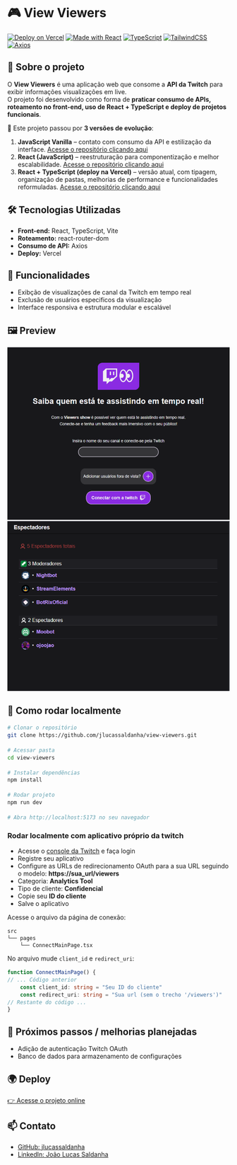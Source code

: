 # 🎮 View Viewers

[![Deploy on Vercel](https://img.shields.io/badge/Deploy-Vercel-000?logo=vercel)](https://view-viewers.vercel.app)
[![Made with React](https://img.shields.io/badge/React-18-61dafb?logo=react)](https://react.dev)
[![TypeScript](https://img.shields.io/badge/TypeScript-5-3178c6?logo=typescript)](https://www.typescriptlang.org/)
[![TailwindCSS](https://img.shields.io/badge/TailwindCSS-3-38bdf8?logo=tailwind-css)](https://tailwindcss.com/)
[![Axios](https://img.shields.io/badge/Axios-API-blue?logo=axios)](https://axios-http.com/)

## 📌 Sobre o projeto
O **View Viewers** é uma aplicação web que consome a **API da Twitch** para exibir informações visualizações em live.  
O projeto foi desenvolvido como forma de **praticar consumo de APIs, roteamento no front-end, uso de React + TypeScript e deploy de projetos funcionais**.

🔹 Este projeto passou por **3 versões de evolução**:
1. **JavaScript Vanilla** – contato com consumo da API e estilização da interface. [Acesse o repositório clicando aqui](https://github.com/jlucassaldanha/viewers-view)  
2. **React (JavaScript)** – reestruturação para componentização e melhor escalabilidade. [Acesse o repositório clicando aqui](https://github.com/jlucassaldanha/react-viewers-view)
3. **React + TypeScript (deploy na Vercel)** – versão atual, com tipagem, organização de pastas, melhorias de performance e funcionalidades reformuladas. [Acesse o repositório clicando aqui](https://github.com/jlucassaldanha/viewers-view-react-ts) 

## 🛠 Tecnologias Utilizadas
- **Front-end:** React, TypeScript, Vite 
- **Roteamento:** react-router-dom
- **Consumo de API:** Axios
- **Deploy:** Vercel

## 🎯 Funcionalidades
- Exibção de visualizações de canal da Twitch em tempo real
- Exclusão de usuários especificos da visualização
- Interface responsiva e estrutura modular e escalável

## 🖼️ Preview
![Screenshot da tela de conexão](./preview-1.png)
![Screenshot da tela de visualização](./preview-2.png)

## 🔧 Como rodar localmente
```bash
# Clonar o repositório
git clone https://github.com/jlucassaldanha/view-viewers.git

# Acessar pasta
cd view-viewers

# Instalar dependências
npm install

# Rodar projeto
npm run dev

# Abra http://localhost:5173 no seu navegador
```

### Rodar localmente com aplicativo próprio da twitch

- Acesse o [console da Twitch](https://dev.twitch.tv/console/apps) e faça login
- Registre seu aplicativo 
- Configure as URLs de redirecionamento OAuth para a sua URL seguindo o modelo: **https://sua_url/viewers**
- Categoria: **Analytics Tool**
- Tipo de cliente: **Confidencial**
- Copie seu **ID do cliente**
- Salve o aplicativo

Acesse o arquivo da página de conexão:
``` shell
src
└── pages
    └── ConnectMainPage.tsx
``` 

No arquivo mude `client_id` e `redirect_uri`:
```TypeScript
function ConnectMainPage() {
// ... Código anterior
	const client_id: string = "Seu ID do cliente"    
    const redirect_uri: string = "Sua url (sem o trecho '/viewers')"
// Restante do código ...
}
```

## 🔧 Próximos passos / melhorias planejadas

- Adição de autenticação Twitch OAuth
- Banco de dados para armazenamento de configurações

## 🌍 Deploy
[👉 Acesse o projeto online](https://view-viewers.vercel.app)

## 📫 Contato
- [GitHub: jlucassaldanha](https://github.com/jlucassaldanha)
- [LinkedIn: João Lucas Saldanha](https://www.linkedin.com/in/joao-lucas-saldanha/)
